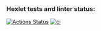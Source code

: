 ### Hexlet tests and linter status:
[![Actions Status](https://github.com/AlexMaster001/devops-for-programmers-project-74/actions/workflows/hexlet-check.yml/badge.svg)](https://github.com/AlexMaster001/devops-for-programmers-project-74/actions)
[![ci](https://github.com/AlexMaster001/devops-for-programmers-project-74/actions/workflows/push.yml/badge.svg)](https://github.com/AlexMaster001/devops-for-programmers-project-74/actions/workflows/push.yml)